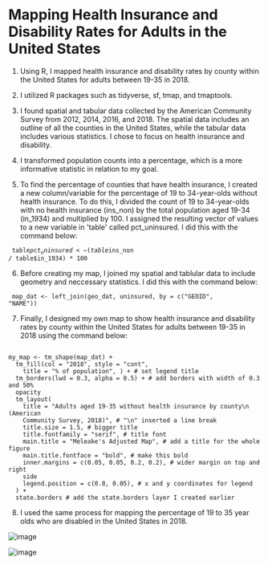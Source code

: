# Mapping Health Insurance and Disability Rates for Adults in the United States
1. Using R, I mapped health insurance and disability rates by county within the United States for adults between 19-35 in 2018.

2. I utilized R packages such as tidyverse, sf, tmap, and tmaptools. 

3. I found spatial and tabular data collected by the American Community Survey from 2012, 2014, 2016, and 2018. The spatial data includes an outline of all the counties in the United States, while the tabular data includes various statistics. I chose to focus on health insurance and disability.

4. I transformed population counts into a percentage, which is a more informative statistic in relation to my goal. 

5. To find the percentage of counties that have health insurance, I created a new column/variable for the percentage of 19 to 34-year-olds without health insurance. To do this, I divided the count of 19 to 34-year-olds with no health insurance (ins_non) by the total population aged 19-34 (in_1934) and multiplied by 100. I assigned the resulting vector of values to a new variable in 'table' called pct_uninsured.
I did this with the command below: 

<code> table$pct_uninsured <- (table$ins_non / table$in_1934) * 100 </code> 
  
6. Before creating my map, I joined my spatial and tablular data to include geometry and neccessary statistics. 
I did this with the command below:
  
<code> map_dat <- left_join(geo_dat, uninsured, by = c("GEOID", "NAME")) </code> 
  
7. Finally, I designed my own map to show health insurance and disability rates by county within the United States for adults between 19-35 in 2018 using the command below:
  
<code> 
my_map <- tm_shape(map_dat) +
  tm_fill(col = "2018", style = "cont",
    title = "% of population", ) + # set legend title
  tm_borders(lwd = 0.3, alpha = 0.5) + # add borders with width of 0.3 and 50%
  opacity
  tm_layout(
    title = "Adults aged 19-35 without health insurance by county\n (American
    Community Survey, 2018)", # "\n" inserted a line break
    title.size = 1.5, # bigger title
    title.fontfamily = "serif", # title font
    main.title = "Meleake's Adjusted Map", # add a title for the whole figure
    main.title.fontface = "bold", # make this bold
    inner.margins = c(0.05, 0.05, 0.2, 0.2), # wider margin on top and right
    side
    legend.position = c(0.8, 0.05), # x and y coordinates for legend
  ) +
  state.borders # add the state.borders layer I created earlier 
</code> 


8. I used the same process for mapping the percentage of 19 to 35 year olds who are disabled in the United States in 2018. 
  
![image](https://user-images.githubusercontent.com/77419851/209524890-9ae6d118-4b7b-4c5e-81b5-3d6e27fd45df.png) 
  
![image](https://user-images.githubusercontent.com/77419851/209524906-b8648e10-3860-4cf8-b143-303370e139d7.png)
